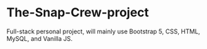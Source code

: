 # The-Snap-Crew-project

Full-stack personal project, will mainly use Bootstrap 5, CSS, HTML, MySQL, and Vanilla JS.
